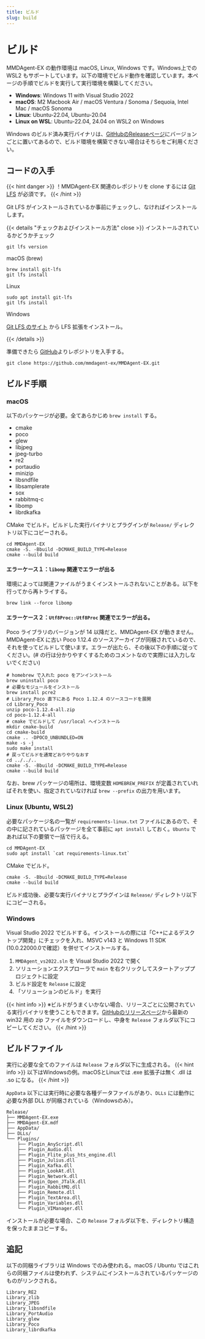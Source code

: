 ```yaml
---
title: ビルド
slug: build
---
```

# ビルド

MMDAgent-EX の動作環境は macOS, Linux, Windows です。Windows上での WSL2 もサポートしています。以下の環境でビルド動作を確認しています。本ページの手順でビルドを実行して実行環境を構築してください。

- **Windows**: Windows 11 with Visual Studio 2022
- **macOS**: M2 Macbook Air / macOS Ventura / Sonoma / Sequoia, Intel Mac / macOS Sonoma
- **Linux**: Ubuntu-22.04, Ubuntu-20.04
- **Linux on WSL**: Ubuntu-22.04, 24.04 on WSL2 on Windows

Windows のビルド済み実行バイナリは、[GitHubのReleaseページ](https://github.com/mmdagent-ex/MMDAgent-EX/releases)にバージョンごとに置いてあるので、ビルド環境を構築できない場合はそちらをご利用ください。

## コードの入手

{{< hint danger >}}
！MMDAgent-EX 関連のレポジトリを clone するには [Git LFS](https://git-lfs.com/) が必須です。
{{< /hint >}}

Git LFS がインストールされているか事前にチェックし、なければインストールします。

{{< details "チェックおよびインストール方法" close >}}
インストールされているかどうかチェック

```shell
git lfs version
```

macOS (brew)

```shell
brew install git-lfs
git lfs install
```

Linux

```shell
sudo apt install git-lfs
git lfs install
```

Windows

[Git LFS のサイト](https://git-lfs.com/) から LFS 拡張をインストール。

{{< /details >}}

準備できたら [GitHub](https://github.com/mmdagent-ex/MMDAgent-EX)よりレポジトリを入手する。

```shell
git clone https://github.com/mmdagent-ex/MMDAgent-EX.git
```

## ビルド手順

### macOS

以下のパッケージが必要。全てあらかじめ `brew install` する。

- cmake
- poco
- glew
- libjpeg
- jpeg-turbo
- re2
- portaudio
- minizip
- libsndfile
- libsamplerate
- sox
- rabbitmq-c
- libomp
- librdkafka

CMake でビルド。ビルドした実行バイナリとプラグインが `Release/` ディレクトリ以下にコピーされる。

```shell
cd MMDAgent-EX
cmake -S. -Bbuild -DCMAKE_BUILD_TYPE=Release
cmake --build build
```

#### エラーケース１：`libomp` 関連でエラーが出る

環境によっては関連ファイルがうまくインストールされないことがある。以下を行ってから再トライする。

```shell
brew link --force libomp
```

#### エラーケース２：`Utf8Proc::Utf8Proc` 関連でエラーが出る。

Poco ライブラリのバージョンが 14 以降だと、MMDAgent-EX が動きません。MMDAgent-EX に古い Poco 1.12.4 のソースアーカイブが同梱されているので、それを使ってビルドして使います。エラーが出たら、その後以下の手順に従ってください。(# の行は分かりやすくするためのコメントなので実際には入力しないでください)

```shell
# homebrew で入れた poco をアンインストール
brew uninstall poco
# 必要なモジュールをインストール
brew install pcre2
# Library_Poco 直下にある Poco 1.12.4 のソースコードを展開
cd Library_Poco
unzip poco-1.12.4-all.zip
cd poco-1.12.4-all
# cmake でビルドして /usr/local へインストール
mkdir cmake-build
cd cmake-build
cmake .. -DPOCO_UNBUNDLED=ON
make -s -j
sudo make install
# 戻ってビルドを通常どおりやりなおす
cd ../../..
cmake -S. -Bbuild -DCMAKE_BUILD_TYPE=Release
cmake --build build
```

なお、brew パッケージの場所は、環境変数 `HOMEBREW_PREFIX` が定義されていればそれを使い、指定されていなければ `brew --prefix` の出力を用います。

### Linux (Ubuntu, WSL2)

必要なパッケージ名の一覧が `requirements-linux.txt` ファイルにあるので、その中に記されているパッケージを全て事前に `apt install` しておく。`Ubuntu` であれば以下の要領で一括で行える。

```shell
cd MMDAgent-EX
sudo apt install `cat requirements-linux.txt`
```

CMake でビルド。

```shell
cmake -S. -Bbuild -DCMAKE_BUILD_TYPE=Release
cmake --build build
```

ビルド成功後、必要な実行バイナリとプラグインは `Release/` ディレクトリ以下にコピーされる。

### Windows

Visual Studio 2022 でビルドする。インストールの際には「C++によるデスクトップ開発」にチェックを入れ、MSVC v143 と Windows 11 SDK (10.0.22000.0で確認）を併せてインストールする。

1. `MMDAgent_vs2022.sln` を Visual Studio 2022 で開く
2. ソリューションエクスプローラで `main` を右クリックしてスタートアッププロジェクトに設定
3. ビルド設定を `Release` に設定
4. 「ソリューションのビルド」を実行

{{< hint info >}}
※ビルドがうまくいかない場合、リリースごとに公開されている実行バイナリを使うこともできます。[GitHubのリリースページ](https://github.com/mmdagent-ex/MMDAgent-EX/releases)から最新の win32 用の zip ファイルをダウンロードし、中身を `Release` フォルダ以下にコピーしてください。
{{< /hint >}}

## ビルドファイル

実行に必要な全てのファイルは `Release` フォルダ以下に生成される。
{{< hint info >}}
以下はWindowsの例。macOSとLinuxでは .exe 拡張子は無く .dll は .so になる。
{{< /hint >}}

`AppData` 以下には実行時に必要な各種データファイルがあり、`DLLs` には動作に必要な外部 DLL が同梱されている（Windowsのみ）。

    Release/
    ├── MMDAgent-EX.exe
    ├── MMDAgent-EX.mdf
    ├── AppData/
    ├── DLLs/
    └── Plugins/
        ├── Plugin_AnyScript.dll
        ├── Plugin_Audio.dll
        ├── Plugin_Flite_plus_hts_engine.dll
        ├── Plugin_Julius.dll
        ├── Plugin_Kafka.dll
        ├── Plugin_LookAt.dll
        ├── Plugin_Network.dll
        ├── Plugin_Open_JTalk.dll
        ├── Plugin_RabbitMQ.dll
        ├── Plugin_Remote.dll
        ├── Plugin_TextArea.dll
        ├── Plugin_Variables.dll
        └── Plugin_VIManager.dll

インストールが必要な場合、この `Release` フォルダ以下を、ディレクトリ構造を保ったままコピーする。

## 追記

以下の同梱ライブラリは Windows でのみ使われる。macOS / Ubuntu ではこれらの同梱ファイルは使われず、システムにインストールされているパッケージのものがリンクされる。

    Library_RE2
    Library_zlib
    Library_JPEG
    Library_libsndfile
    Library_PortAudio
    Library_glew
    Library_Poco
    Library_librdkafka
